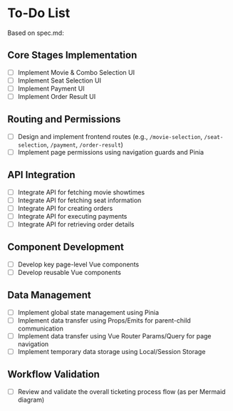 # To-Do List

Based on spec.md:

## Core Stages Implementation
- [ ] Implement Movie & Combo Selection UI
- [ ] Implement Seat Selection UI
- [ ] Implement Payment UI
- [ ] Implement Order Result UI

## Routing and Permissions
- [ ] Design and implement frontend routes (e.g., `/movie-selection`, `/seat-selection`, `/payment`, `/order-result`)
- [ ] Implement page permissions using navigation guards and Pinia

## API Integration
- [ ] Integrate API for fetching movie showtimes
- [ ] Integrate API for fetching seat information
- [ ] Integrate API for creating orders
- [ ] Integrate API for executing payments
- [ ] Integrate API for retrieving order details

## Component Development
- [ ] Develop key page-level Vue components
- [ ] Develop reusable Vue components

## Data Management
- [ ] Implement global state management using Pinia
- [ ] Implement data transfer using Props/Emits for parent-child communication
- [ ] Implement data transfer using Vue Router Params/Query for page navigation
- [ ] Implement temporary data storage using Local/Session Storage

## Workflow Validation
- [ ] Review and validate the overall ticketing process flow (as per Mermaid diagram)